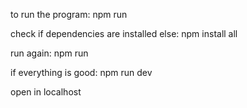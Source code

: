 to run the program:
npm run

check if dependencies are installed 
else:
npm install all

run again:
npm run 

if everything is good:
npm run dev

open in localhost 
